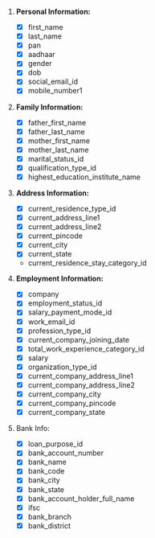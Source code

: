 1. **Personal Information:**
    - [x] first_name
    - [x] last_name
    - [x] pan
    - [x] aadhaar
    - [x] gender
    - [x] dob
    - [x] social_email_id
    - [x] mobile_number1
2. **Family Information:**
    - [x] father_first_name
    - [x] father_last_name
    - [x] mother_first_name
    - [x] mother_last_name
    - [x] marital_status_id
    - [x] qualification_type_id
    - [x] highest_education_institute_name
3. **Address Information:**
    
    - [x] current_residence_type_id
    - [x] current_address_line1
    - [x] current_address_line2
    - [x] current_pincode
    - [x] current_city
    - [x] current_state
    
    - current_residence_stay_category_id
4. **Employment Information:**
    - [x] company
    - [x] employment_status_id
    - [x] salary_payment_mode_id
    - [x] work_email_id
    - [x] profession_type_id
    - [x] current_company_joining_date
    - [x] total_work_experience_category_id
    - [x] salary
    - [x] organization_type_id
    - [x] current_company_address_line1
    - [x] current_company_address_line2
    - [x] current_company_city
    - [x] current_company_pincode
    - [x] current_company_state
5. Bank Info:
    - [x] loan_purpose_id
    - [x] bank_account_number
    - [x] bank_name
    - [x] bank_code
    - [x] bank_city
    - [x] bank_state
    - [x] bank_account_holder_full_name
    - [x] ifsc
    - [x] bank_branch
    - [x] bank_district